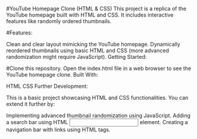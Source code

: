 #YouTube Homepage Clone (HTML & CSS)
This project is a replica of the YouTube homepage built with HTML and CSS. It includes interactive features like randomly ordered thumbnails.

#Features:

Clean and clear layout mimicking the YouTube homepage.
Dynamically reordered thumbnails using basic HTML and CSS (more advanced randomization might require JavaScript).
Getting Started:

#Clone this repository.
Open the index.html file in a web browser to see the YouTube homepage clone.
Built With:

HTML
CSS
Further Development:

This is a basic project showcasing HTML and CSS functionalities. You can extend it further by:

Implementing advanced thumbnail randomization using JavaScript.
Adding a search bar using HTML <input> element.
Creating a navigation bar with links using HTML <a> tags.

